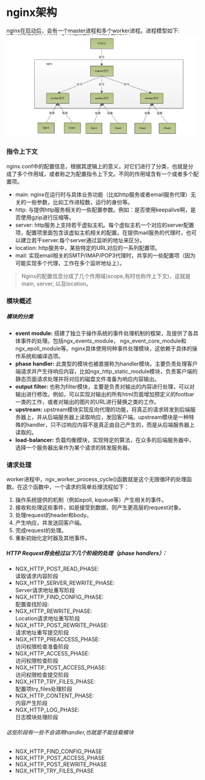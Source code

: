 nginx架构
===
nginx在启动后，会有一个master进程和多个worker进程。进程模型如下:
![进程模型](./process_model.png)

### 指令上下文
nginx.conf中的配置信息，根据其逻辑上的意义，对它们进行了分类，也就是分成了多个作用域，或者称之为配置指令上下文。不同的作用域含有一个或者多个配置项。
*  main: nginx在运行时与具体业务功能（比如http服务或者email服务代理）无关的一些参数，比如工作进程数，运行的身份等。
*  http:	与提供http服务相关的一些配置参数。例如：是否使用keepalive啊，是否使用gzip进行压缩等。
*  server:	http服务上支持若干虚拟主机。每个虚拟主机一个对应的server配置项，配置项里面包含该虚拟主机相关的配置。在提供mail服务的代理时，也可以建立若干server.每个server通过监听的地址来区分。
*  location:	http服务中，某些特定的URL对应的一系列配置项。
*  mail:	实现email相关的SMTP/IMAP/POP3代理时，共享的一些配置项（因为可能实现多个代理，工作在多个监听地址上）。
> Nginx的配置信息分成了几个作用域(scope,有时也称作上下文)，这就是main, server, 以及location。
### 模块概述
##### 模块的分类
* **event module:**	  搭建了独立于操作系统的事件处理机制的框架，及提供了各具体事件的处理。包括ngx_events_module， ngx_event_core_module和ngx_epoll_module等。nginx具体使用何种事件处理模块，这依赖于具体的操作系统和编译选项。
* **phase handler:**  	此类型的模块也被直接称为handler模块。主要负责处理客户端请求并产生待响应内容，比如ngx_http_static_module模块，负责客户端的静态页面请求处理并将对应的磁盘文件准备为响应内容输出。
* **output filter:**  	也称为filter模块，主要是负责对输出的内容进行处理，可以对输出进行修改。例如，可以实现对输出的所有html页面增加预定义的footbar一类的工作，或者对输出的图片的URL进行替换之类的工作。
* **upstream:**  	upstream模块实现反向代理的功能，将真正的请求转发到后端服务器上，并从后端服务器上读取响应，发回客户端。upstream模块是一种特殊的handler，只不过响应内容不是真正由自己产生的，而是从后端服务器上读取的。
* **load-balancer:**  	负载均衡模块，实现特定的算法，在众多的后端服务器中，选择一个服务器出来作为某个请求的转发服务器。
### 请求处理
worker进程中，ngx_worker_process_cycle()函数就是这个无限循环的处理函数。在这个函数中，一个请求的简单处理流程如下：

1. 操作系统提供的机制（例如epoll, kqueue等）产生相关的事件。
1. 接收和处理这些事件，如是接受到数据，则产生更高层的request对象。
1. 处理request的header和body。
1. 产生响应，并发送回客户端。
1. 完成request的处理。
1. 重新初始化定时器及其他事件。
##### HTTP Request将会经过以下几个阶段的处理（phase handlers）：
* NGX_HTTP_POST_READ_PHASE:  
 	读取请求内容阶段
* NGX_HTTP_SERVER_REWRITE_PHASE:  
 	Server请求地址重写阶段
* NGX_HTTP_FIND_CONFIG_PHASE:  
 	配置查找阶段: 
* NGX_HTTP_REWRITE_PHASE:  
 	Location请求地址重写阶段
* NGX_HTTP_POST_REWRITE_PHASE:  
 	请求地址重写提交阶段
* NGX_HTTP_PREACCESS_PHASE:  
 	访问权限检查准备阶段
* NGX_HTTP_ACCESS_PHASE:  
 	访问权限检查阶段
* NGX_HTTP_POST_ACCESS_PHASE:  
 	访问权限检查提交阶段
* NGX_HTTP_TRY_FILES_PHASE:  
 	配置项try_files处理阶段
* NGX_HTTP_CONTENT_PHASE:  
 	内容产生阶段
* NGX_HTTP_LOG_PHASE:  
 	日志模块处理阶段

###### 这些阶段有一些不会调用handler,也就是不能挂载模块
* NGX_HTTP_FIND_CONFIG_PHASE
* NGX_HTTP_POST_ACCESS_PHASE
* NGX_HTTP_POST_REWRITE_PHASE
* NGX_HTTP_TRY_FILES_PHASE